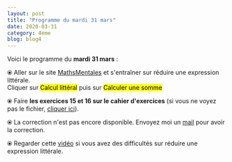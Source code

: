```yaml
---
layout: post
title: "Programme du mardi 31 mars"
date: 2020-03-31
category: 4eme
blog: blog4
---
```


Voici le programme du <b>mardi 31 mars</b> :

⦿ Aller sur le site <a href="http://mathsmentales.net/">MathsMentales</a> et s'entraîner sur réduire une expression littérale.
<br>
Cliquer sur <mark>Calcul littéral</mark> puis sur <mark>Calculer une somme</mark>

⦿ Faire <b>les exercices 15 et 16 sur le cahier d'exercices</b> (si vous ne voyez pas le fichier, <a href="/exercices/4eme/4eme_exercices_mardi_31_mars_2020.pdf">cliquer ici</a>). 

<object data="/exercices/4eme/4eme_exercices_mardi_31_mars_2020.pdf" width="100%" height="500" type='application/pdf'></object>

⦿ La correction n'est pas encore disponible. Envoyez moi un <a href="mailto:benjamindang2015@gmail.com">mail</a> pour avoir la correction.

⦿ Regarder cette <a class="video" href="https://youtu.be/qEUb4IU-HiY">vidéo</a> si vous avez des difficultés sur réduire une expression littérale.
